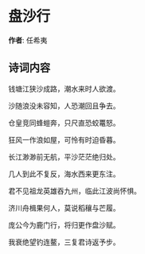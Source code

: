 # 盘沙行

**作者**: 任希夷

## 诗词内容

钱塘江狭沙成路，潮水来时人欲渡。

沙随浪没未容知，人恐潮回且争去。

仓皇竞同蜂螘奔，只尺直恐蛟鼍怒。

狂风一作浪如屋，可怜有时迫昏暮。

长江渺渺前无航，平沙茫茫绝归处。

几人到此不复反，海水西来更东注。

君不见祖龙英雄吞九州，临此江波尚怀惧。

济川舟楫果何人，莫说稻穰与芒履。

庞公今为鹿门行，将归更作盘沙赋。

我衰绝望钓连鳌，三复君诗返予步。

